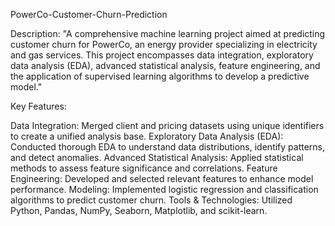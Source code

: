 PowerCo-Customer-Churn-Prediction

Description: "A comprehensive machine learning project aimed at predicting customer churn for PowerCo, an energy provider specializing in electricity and gas services. This project encompasses data integration, exploratory data analysis (EDA), advanced statistical analysis, feature engineering, and the application of supervised learning algorithms to develop a predictive model."

Key Features:

Data Integration: Merged client and pricing datasets using unique identifiers to create a unified analysis base.
Exploratory Data Analysis (EDA): Conducted thorough EDA to understand data distributions, identify patterns, and detect anomalies.
Advanced Statistical Analysis: Applied statistical methods to assess feature significance and correlations.
Feature Engineering: Developed and selected relevant features to enhance model performance.
Modeling: Implemented logistic regression and classification algorithms to predict customer churn.
Tools & Technologies: Utilized Python, Pandas, NumPy, Seaborn, Matplotlib, and scikit-learn.
